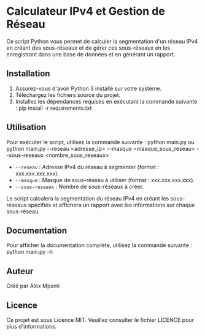 # Calculateur IPv4 et Gestion de Réseau

Ce script Python vous permet de calculer la segmentation d'un réseau IPv4 en créant des sous-réseaux et de gérer ces sous-réseaux en les enregistrant dans une base de données et en générant un rapport.

## Installation

1. Assurez-vous d'avoir Python 3 installé sur votre système.
2. Téléchargez les fichiers source du projet.
3. Installez les dépendances requises en exécutant la commande suivante :
   pip install -r requirements.txt


## Utilisation

Pour exécuter le script, utilisez la commande suivante :
python main.py
      ou
python main.py --reseau <adresse_ip> --masque <masque_sous_reseau> --sous-reseaux <nombre_sous_reseaux>


- `--reseau` : Adresse IPv4 du réseau à segmenter (format : xxx.xxx.xxx.xxx).
- `--masque` : Masque de sous-réseau à utiliser (format : xxx.xxx.xxx.xxx).
- `--sous-reseaux` : Nombre de sous-réseaux à créer.

Le script calculera la segmentation du réseau IPv4 en créant les sous-réseaux spécifiés et affichera un rapport avec les informations sur chaque sous-réseau.


## Documentation

Pour afficher la documentation complète, utilisez la commande suivante :
python main.py -h

## Auteur

Créé par Alex Mpami

## Licence

Ce projet est sous Licence MIT. Veuillez consulter le fichier LICENCE pour plus d'informations.







